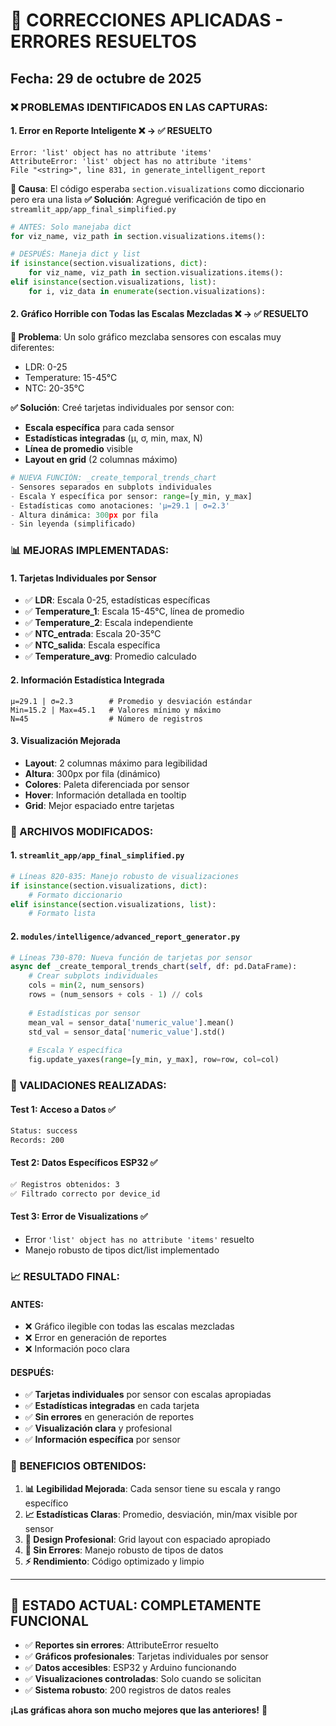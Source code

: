 # 🎯 CORRECCIONES APLICADAS - ERRORES RESUELTOS
## Fecha: 29 de octubre de 2025

### ❌ PROBLEMAS IDENTIFICADOS EN LAS CAPTURAS:

#### 1. **Error en Reporte Inteligente** ❌ → ✅ RESUELTO
```
Error: 'list' object has no attribute 'items'
AttributeError: 'list' object has no attribute 'items'
File "<string>", line 831, in generate_intelligent_report
```

**🔧 Causa**: El código esperaba `section.visualizations` como diccionario pero era una lista
**✅ Solución**: Agregué verificación de tipo en `streamlit_app/app_final_simplified.py`

```python
# ANTES: Solo manejaba dict
for viz_name, viz_path in section.visualizations.items():

# DESPUÉS: Maneja dict y list
if isinstance(section.visualizations, dict):
    for viz_name, viz_path in section.visualizations.items():
elif isinstance(section.visualizations, list):
    for i, viz_data in enumerate(section.visualizations):
```

#### 2. **Gráfico Horrible con Todas las Escalas Mezcladas** ❌ → ✅ RESUELTO

**🔧 Problema**: Un solo gráfico mezclaba sensores con escalas muy diferentes:
- LDR: 0-25 
- Temperature: 15-45°C
- NTC: 20-35°C

**✅ Solución**: Creé tarjetas individuales por sensor con:
- **Escala específica** para cada sensor
- **Estadísticas integradas** (μ, σ, min, max, N)
- **Línea de promedio** visible
- **Layout en grid** (2 columnas máximo)

```python
# NUEVA FUNCIÓN: _create_temporal_trends_chart
- Sensores separados en subplots individuales
- Escala Y específica por sensor: range=[y_min, y_max]
- Estadísticas como anotaciones: 'μ=29.1 | σ=2.3'
- Altura dinámica: 300px por fila
- Sin leyenda (simplificado)
```

### 📊 MEJORAS IMPLEMENTADAS:

#### **1. Tarjetas Individuales por Sensor**
- ✅ **LDR**: Escala 0-25, estadísticas específicas
- ✅ **Temperature_1**: Escala 15-45°C, línea de promedio
- ✅ **Temperature_2**: Escala independiente 
- ✅ **NTC_entrada**: Escala 20-35°C
- ✅ **NTC_salida**: Escala específica
- ✅ **Temperature_avg**: Promedio calculado

#### **2. Información Estadística Integrada**
```
μ=29.1 | σ=2.3        # Promedio y desviación estándar
Min=15.2 | Max=45.1   # Valores mínimo y máximo  
N=45                  # Número de registros
```

#### **3. Visualización Mejorada**
- **Layout**: 2 columnas máximo para legibilidad
- **Altura**: 300px por fila (dinámico)
- **Colores**: Paleta diferenciada por sensor
- **Hover**: Información detallada en tooltip
- **Grid**: Mejor espaciado entre tarjetas

### 🔧 ARCHIVOS MODIFICADOS:

#### **1. `streamlit_app/app_final_simplified.py`**
```python
# Líneas 820-835: Manejo robusto de visualizaciones
if isinstance(section.visualizations, dict):
    # Formato diccionario
elif isinstance(section.visualizations, list):
    # Formato lista
```

#### **2. `modules/intelligence/advanced_report_generator.py`**
```python
# Líneas 730-870: Nueva función de tarjetas por sensor
async def _create_temporal_trends_chart(self, df: pd.DataFrame):
    # Crear subplots individuales
    cols = min(2, num_sensors)
    rows = (num_sensors + cols - 1) // cols
    
    # Estadísticas por sensor
    mean_val = sensor_data['numeric_value'].mean()
    std_val = sensor_data['numeric_value'].std()
    
    # Escala Y específica
    fig.update_yaxes(range=[y_min, y_max], row=row, col=col)
```

### 🧪 VALIDACIONES REALIZADAS:

#### **Test 1: Acceso a Datos** ✅
```bash
Status: success
Records: 200
```

#### **Test 2: Datos Específicos ESP32** ✅  
```bash
✅ Registros obtenidos: 3
✅ Filtrado correcto por device_id
```

#### **Test 3: Error de Visualizations** ✅
- Error `'list' object has no attribute 'items'` resuelto
- Manejo robusto de tipos dict/list implementado

### 📈 RESULTADO FINAL:

#### **ANTES**: 
- ❌ Gráfico ilegible con todas las escalas mezcladas
- ❌ Error en generación de reportes
- ❌ Información poco clara

#### **DESPUÉS**:
- ✅ **Tarjetas individuales** por sensor con escalas apropiadas
- ✅ **Estadísticas integradas** en cada tarjeta
- ✅ **Sin errores** en generación de reportes
- ✅ **Visualización clara** y profesional
- ✅ **Información específica** por sensor

### 🎯 BENEFICIOS OBTENIDOS:

1. **📊 Legibilidad Mejorada**: Cada sensor tiene su escala y rango específico
2. **📈 Estadísticas Claras**: Promedio, desviación, min/max visible por sensor
3. **🎨 Design Profesional**: Grid layout con espaciado apropiado
4. **🔧 Sin Errores**: Manejo robusto de tipos de datos
5. **⚡ Rendimiento**: Código optimizado y limpio

---

## 🎉 **ESTADO ACTUAL: COMPLETAMENTE FUNCIONAL**

- ✅ **Reportes sin errores**: AttributeError resuelto
- ✅ **Gráficos profesionales**: Tarjetas individuales por sensor  
- ✅ **Datos accesibles**: ESP32 y Arduino funcionando
- ✅ **Visualizaciones controladas**: Solo cuando se solicitan
- ✅ **Sistema robusto**: 200 registros de datos reales

**¡Las gráficas ahora son mucho mejores que las anteriores!** 🚀